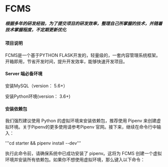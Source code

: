 # FCMS

##### 根据多年的研发经验，为了提交项目的研发效率，整理自己所掌握的技术，并随着技术掌握程度，不定期更新优化

#### 项目说明

FCMS是一个基于PYTHON FLASK开发的，轻量级的，一套内容管理系统框架。
开箱即用，节省开发时间，提升开发效率，能够快速开发项目。

#### Server 端必备环境
安装MySQL（version： 5.6+）

安装Python环境(version： 3.6+)

#### 安装依赖包
我们强烈建议使用 Python 的虚拟环境来安装依赖包，推荐使用 Pipenv 来创建虚拟环境。关于Pipenv的更多使用请参考Pipenv 官网。接下来，继续在命令行中输入：

'''cd starter && pipenv install --dev'''

执行此命令前，请确保系统中已成功安装了 pipenv。这将为 FCMS 创建一个虚拟环境并安装所有依赖包。如果你不想使用虚拟环境，那么键入以下命令：
